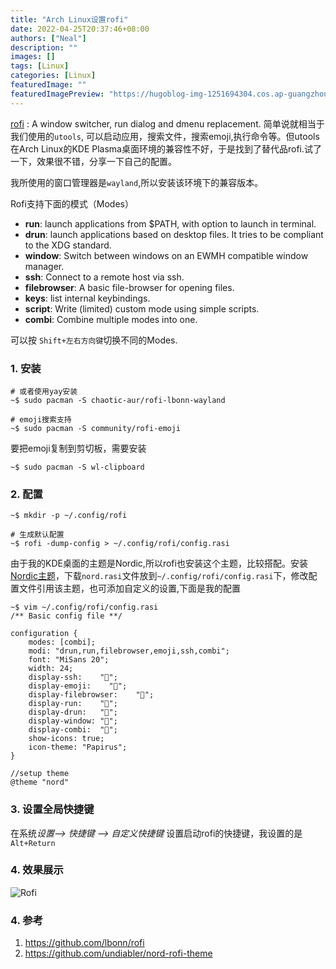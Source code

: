 ```yaml
---
title: "Arch Linux设置rofi"
date: 2022-04-25T20:37:46+08:00
authors: ["Neal"]
description: ""
images: []
tags: [Linux]
categories: [Linux]
featuredImage: ""
featuredImagePreview: "https://hugoblog-img-1251694304.cos.ap-guangzhou.myqcloud.com/blog/2022-04-25_21-09.png"
---
```


[rofi](https://github.com/lbonn/rofi) : A window switcher, run dialog and dmenu replacement. 简单说就相当于我们使用的`utools`, 可以启动应用，搜索文件，搜索emoji,执行命令等。但utools在Arch Linux的KDE Plasma桌面环境的兼容性不好，于是找到了替代品rofi.试了一下，效果很不错，分享一下自己的配置。

<!--more-->

我所使用的窗口管理器是`wayland`,所以安装该环境下的兼容版本。

Rofi支持下面的模式（Modes）

- **run**: launch applications from $PATH, with option to launch in terminal.
- **drun**: launch applications based on desktop files. It tries to be compliant to the XDG standard.
- **window**: Switch between windows on an EWMH compatible window manager.
- **ssh**: Connect to a remote host via ssh.
- **filebrowser**: A basic file-browser for opening files.
- **keys**: list internal keybindings.
- **script**: Write (limited) custom mode using simple scripts.
- **combi**: Combine multiple modes into one.

可以按 `Shift+左右方向键`切换不同的Modes.

### 1. 安装

```shell
# 或者使用yay安装
~$ sudo pacman -S chaotic-aur/rofi-lbonn-wayland

# emoji搜索支持
~$ sudo pacman -S community/rofi-emoji
```

要把emoji复制到剪切板，需要安装

```shell
~$ sudo pacman -S wl-clipboard
```

### 2. 配置

```shell
~$ mkdir -p ~/.config/rofi

# 生成默认配置
~$ rofi -dump-config > ~/.config/rofi/config.rasi
```

由于我的KDE桌面的主题是Nordic,所以rofi也安装这个主题，比较搭配。安装[Nordic主题](https://github.com/undiabler/nord-rofi-theme)，下载`nord.rasi`文件放到`~/.config/rofi/config.rasi`下，修改配置文件引用该主题，也可添加自定义的设置,下面是我的配置

```shell
~$ vim ~/.config/rofi/config.rasi
/** Basic config file **/

configuration {
    modes: [combi];
    modi: "drun,run,filebrowser,emoji,ssh,combi";
    font: "MiSans 20";
    width: 24;
    display-ssh:    "";
    display-emoji:    "";
    display-filebrowser:    "";
    display-run:    "";
    display-drun:   "";
    display-window: "";
    display-combi:  "";
    show-icons: true;
    icon-theme: "Papirus";
}

//setup theme
@theme "nord"
```

### 3. 设置全局快捷键

在系统*设置–> 快捷键 –> 自定义快捷键* 设置启动rofi的快捷键，我设置的是`Alt+Return`

### 4. 效果展示

![Rofi](https://hugoblog-img-1251694304.cos.ap-guangzhou.myqcloud.com/blog/2022-04-25_21-09.png "Rofi")

### 4. 参考

1. <https://github.com/lbonn/rofi>
2. <https://github.com/undiabler/nord-rofi-theme>
